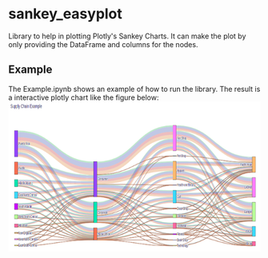 # sankey_easyplot

Library to help in plotting Plotly's Sankey Charts. It can make the plot by only providing the DataFrame and columns for the nodes.

## Example

The Example.ipynb shows an example of how to run the library.
The result is a interactive plotly chart like the figure below:
<img src="Example.png" style="height: 300px;"/>
